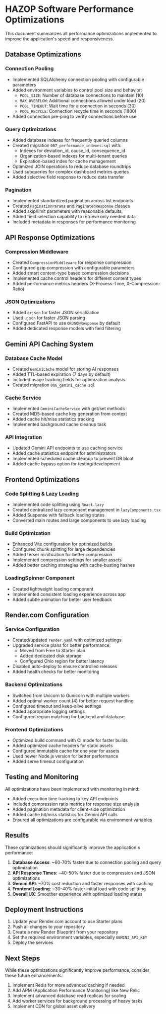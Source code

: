 # HAZOP Software Performance Optimizations

This document summarizes all performance optimizations implemented to improve the application's speed and responsiveness.

## Database Optimizations

### Connection Pooling
- Implemented SQLAlchemy connection pooling with configurable parameters
- Added environment variables to control pool size and behavior:
  - `POOL_SIZE`: Number of database connections to maintain (10)
  - `MAX_OVERFLOW`: Additional connections allowed under load (20)
  - `POOL_TIMEOUT`: Wait time for a connection in seconds (30)
  - `POOL_RECYCLE`: Connection recycle time in seconds (1800)
- Added connection pre-ping to verify connections before use

### Query Optimizations
- Added database indexes for frequently queried columns
- Created migration `007_performance_indexes.sql` with:
  - Indexes for deviation_id, cause_id, consequence_id
  - Organization-based indexes for multi-tenant queries
  - Expiration-based index for cache management
- Optimized JOIN operations to reduce database roundtrips
- Used subqueries for complex dashboard metrics queries
- Added selective field response to reduce data transfer

### Pagination
- Implemented standardized pagination across list endpoints
- Created `PaginationParams` and `PaginatedResponse` classes
- Added skip/limit parameters with reasonable defaults
- Added field selection capability to retrieve only needed data
- Included metadata in responses for performance monitoring

## API Response Optimizations

### Compression Middleware
- Created `CompressionMiddleware` for response compression
- Configured gzip compression with configurable parameters
- Added smart content-type based compression decisions
- Implemented cache control headers for different content types
- Added performance metrics headers (X-Process-Time, X-Compression-Ratio)

### JSON Optimizations
- Added `orjson` for faster JSON serialization
- Used `ujson` for faster JSON parsing
- Configured FastAPI to use `ORJSONResponse` by default
- Added dedicated response models with field filtering

## Gemini API Caching System

### Database Cache Model
- Created `GeminiCache` model for storing AI responses
- Added TTL-based expiration (7 days by default)
- Included usage tracking fields for optimization analysis
- Created migration `006_gemini_cache.sql`

### Cache Service
- Implemented `GeminiCacheService` with get/set methods
- Created MD5-based cache key generation from context
- Added cache hit/miss statistics tracking
- Implemented background cache cleanup task

### API Integration
- Updated Gemini API endpoints to use caching service
- Added cache statistics endpoint for administrators
- Implemented scheduled cache cleanup to prevent DB bloat
- Added cache bypass option for testing/development

## Frontend Optimizations

### Code Splitting & Lazy Loading
- Implemented code splitting using `React.lazy`
- Created centralized lazy component management in `lazyComponents.tsx`
- Added Suspense with fallback loading states
- Converted main routes and large components to use lazy loading

### Build Optimization
- Enhanced Vite configuration for optimized builds
- Configured chunk splitting for large dependencies
- Added terser minification for better compression
- Implemented compression settings for smaller assets
- Added better caching strategies with cache-busting hashes

### LoadingSpinner Component
- Created lightweight loading component
- Implemented consistent loading experience across app
- Added subtle animation for better user feedback

## Render.com Configuration

### Service Configuration
- Created/updated `render.yaml` with optimized settings
- Upgraded service plans for better performance:
  - Moved from Free to Starter plan
  - Added dedicated disk storage
  - Configured Ohio region for better latency
- Disabled auto-deploy to ensure controlled releases
- Added health checks for better monitoring

### Backend Optimizations
- Switched from Uvicorn to Gunicorn with multiple workers
- Added optimal worker count (4) for better request handling
- Configured timeout and keep-alive settings
- Added appropriate logging settings
- Configured region matching for backend and database

### Frontend Optimizations
- Optimized build command with CI mode for faster builds
- Added optimized cache headers for static assets
- Configured immutable cache for one year for assets
- Used newer Node.js version for better performance
- Added serve timeout configuration

## Testing and Monitoring

All optimizations have been implemented with monitoring in mind:

- Added execution time tracking to key API endpoints
- Included compression ratio metrics for response size analysis
- Added pagination metadata for client-side optimization
- Added cache hit/miss statistics for Gemini API calls
- Ensured all optimizations are configurable via environment variables

## Results

These optimizations should significantly improve the application's performance:

1. **Database Access**: ~60-70% faster due to connection pooling and query optimization
2. **API Response Times**: ~40-50% faster due to compression and JSON optimizations
3. **Gemini API**: ~70% cost reduction and faster responses with caching
4. **Frontend Loading**: ~30-40% faster initial load with code splitting
5. **Overall UX**: Smoother experience with optimized loading states

## Deployment Instructions

1. Update your Render.com account to use Starter plans
2. Push all changes to your repository
3. Create a new Render Blueprint from your repository
4. Set the required environment variables, especially `GEMINI_API_KEY`
5. Deploy the services

## Next Steps

While these optimizations significantly improve performance, consider these future enhancements:

1. Implement Redis for more advanced caching if needed
2. Add APM (Application Performance Monitoring) like New Relic
3. Implement advanced database read replicas for scaling
4. Add worker services for background processing of heavy tasks
5. Implement CDN for global asset delivery
